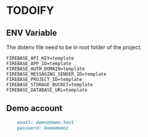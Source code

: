 # TODOIFY

## ENV Variable

The dotenv file need to be in root folder of the project.

```dotenv
FIREBASE_API_KEY=template
FIREBASE_APP_ID=template
FIREBASE_AUTH_DOMAIN=template
FIREBASE_MESSAGING_SENDER_ID=template
FIREBASE_PROJECT_ID=template
FIREBASE_STORAGE_BUCKET=template
FIREBASE_DATABASE_URL=template
```

## Demo account

```md
    email: demo@demo.test
    password: Demodemo1
```
